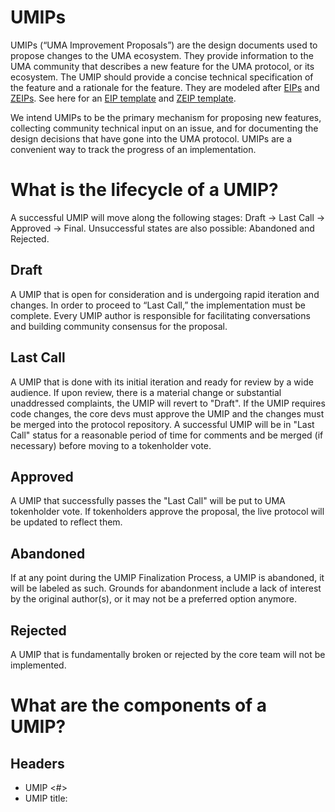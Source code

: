 # UMIPs

UMIPs (“UMA Improvement Proposals”) are the design documents used to propose changes to the UMA ecosystem. 
They provide information to the UMA community that describes a new feature for the UMA protocol, or its ecosystem. 
The UMIP should provide a concise technical specification of the feature and a rationale for the feature. 
They are modeled after [EIPs](https://eips.ethereum.org/) and [ZEIPs](https://blog.0xproject.com/0x-protocol-governance-voting-walkthrough-and-faq-3becfd57a370). 
See here for an [EIP template](https://github.com/ethereum/EIPs/blob/master/eip-template.md) and [ZEIP template](https://github.com/0xProject/ZEIPs/blob/master/ISSUE_TEMPLATE.md). 

We intend UMIPs to be the primary mechanism for proposing new features, collecting community technical input on an issue, and for documenting the design decisions that have gone into the UMA protocol.
UMIPs are a convenient way to track the progress of an implementation. 

# What is the lifecycle of a UMIP? 

A successful UMIP will move along the following stages: Draft -> Last Call -> Approved -> Final. 
Unsuccessful states are also possible: Abandoned and Rejected.

## Draft
A UMIP that is open for consideration and is undergoing rapid iteration and changes. 
In order to proceed to “Last Call,” the implementation must be complete. 
Every UMIP author is responsible for facilitating conversations and building community consensus for the proposal.

## Last Call
A UMIP that is done with its initial iteration and ready for review by a wide audience. 
If upon review, there is a material change or substantial unaddressed complaints, the UMIP will revert to "Draft". 
If the UMIP requires code changes, the core devs must approve the UMIP and the changes must be merged into the protocol repository. 
A successful UMIP will be in "Last Call" status for a reasonable period of time for comments and be merged (if necessary) before moving to a tokenholder vote. 

## Approved
A UMIP that successfully passes the "Last Call" will be put to UMA tokenholder vote. 
If tokenholders approve the proposal, the live protocol will be updated to reflect them.

## Abandoned
If at any point during the UMIP Finalization Process, a UMIP is abandoned, it will be labeled as such. 
Grounds for abandonment include a lack of interest by the original author(s), or it may not be a preferred option anymore.

## Rejected
A UMIP that is fundamentally broken or rejected by the core team will not be implemented. 

# What are the components of a UMIP?
## Headers
- UMIP <#> 
- UMIP title: <title>
- Author (name or username and email)
- Status: <Draft, Last Call, Approved, Abandoned, Rejected> 
- Created: <date created on>

## Summary (2-5 sentences)
"If you can't explain it simply, you don't understand it well enough." 
Provide a simplified and layman-accessible explanation of the issue.

## Motivation
The motivation is critical to change the UMA protocol. 
It should clearly explain why the existing protocol specification is inadequate with respect to the issue raised.

## Technical Specification
The technical specification should describe the syntax and semantics of the proposed solution for the issue raised. 
If a suggestion is proposed, provide sufficient details so that an implementation would be possible (Proof of Concepts are acceptable).

## Rationale
The rationale should flesh out the specification by describing what motivated the design and why particular design decisions were made, as well as any alternative designs that were considered.

## Implementation
An implementation must be completed before any UMIP proceeds to “Last Call” status.

## Security considerations
All UMIPs must include a discussion of the security implications/considerations relevant to the proposed change as well as proposed mitigations. 
A UMIP cannot proceed to “Approved” status without a sufficient security review from the core team. 
